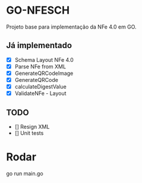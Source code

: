 # GO-NFESCH

Projeto base para implementação da NFe 4.0 em GO.

## Já implementado

- [x] Schema Layout NFe 4.0
- [x] Parse NFe from XML
- [x] GenerateQRCodeImage
- [x] GenerateQRCode
- [x] calculateDigestValue
- [x] ValidateNFe - Layout

## TODO
- [] Resign XML
- [] Unit tests

# Rodar
go run main.go